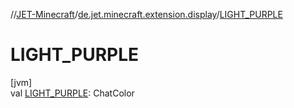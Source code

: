 //[JET-Minecraft](../../index.md)/[de.jet.minecraft.extension.display](index.md)/[LIGHT_PURPLE](-l-i-g-h-t_-p-u-r-p-l-e.md)

# LIGHT_PURPLE

[jvm]\
val [LIGHT_PURPLE](-l-i-g-h-t_-p-u-r-p-l-e.md): ChatColor
